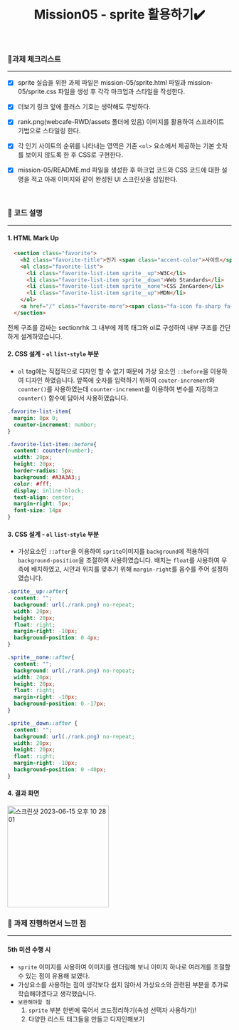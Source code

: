 <div align="center">
<h1>Mission05 - sprite 활용하기✔️</h1>
</div>

<br>

### 📌과제 체크리스트
****
- [x] sprite 실습을 위한 과제 파일은 mission-05/sprite.html 파일과 mission-05/sprite.css 파일을 생성 후 각각 마크업과 스타일을 작성한다.
- [x] 더보기 링크 앞에 플러스 기호는 생략해도 무방하다.
- [x] rank.png(webcafe-RWD/assets 폴더에 있음) 이미지를 활용하여 스프라이트 기법으로 스타일링 한다.
- [x] 각 인기 사이트의 순위를 나타내는 영역은 기존 `<ol>` 요소에서 제공하는 기본 숫자를 보이지 않도록 한 후 CSS로 구현한다.
- [x] mission-05/README.md 파일을 생성한 후 마크업 코드와 CSS 코드에 대한 설명을 적고 아래 이미지와 같이 완성된 UI 스크린샷을 삽입한다.


<br>

### 📝 코드 설명
******
#### **1. HTML Mark Up**

```html
  <section class="favorite">
    <h2 class="favorite-title">인기 <span class="accent-color">사이트</span></h2>
    <ol class="favorite-list">
      <li class="favorite-list-item sprite__up">W3C</li>
      <li class="favorite-list-item sprite__down">Web Standards</li>
      <li class="favorite-list-item sprite__none">CSS ZenGarden</li>
      <li class="favorite-list-item sprite__up">MDN</li>
    </ol>
    <a href="/" class="favorite-more"><span class="fa-icon fa-sharp fa-solid fa-plus"></span>더보기</a>
  </section>
```
전체 구조를 감싸는 sectionrhk 그 내부에 제목 태그와 ol로 구성하여 내부 구조를 간단하게 설계하였습니다.

#### **2. CSS 설계 - `ol` `list-style` 부분**
- `ol` tag에는 직접적으로 디자인 할 수 없기 때문에 가상 요소인 `::before`을 이용하여 디자인 하였습니다. 앞쪽에 숫자를 입력하기 위하여 `couter-increment`와 `counter()`를 사용하였는데 `counter-increment`를 이용하여 변수를 지정하고 `counter()` 함수에 담아서 사용하였습니다.
```css
.favorite-list-item{
  margin: 8px 0;
  counter-increment: number;
}

.favorite-list-item::before{
  content: counter(number);
  width: 20px;
  height: 20px;
  border-radius: 5px;
  background: #A3A3A3;;
  color: #fff;
  display: inline-block;
  text-align: center;
  margin-right: 5px;
  font-size: 14px
}

```
#### **3. CSS 설계 - `ol` `list-style` 부분**
- 가상요소인 `::after`을 이용하여 `sprite`이미지를 `background`에 적용하여 `background-position`을 조절하여 사용하였습니다. 배치는 `float`를 사용하여 우측에 배치하였고, 시안과 위치를 맞추기 위해 `margin-right`를 음수를 주어 설정하였습니다.
```css
.sprite__up::after{
  content: "";
  background: url(./rank.png) no-repeat;
  width: 20px;
  height: 20px;
  float: right;
  margin-right: -10px;
  background-position: 0 4px;
}

.sprite__none::after{
  content: "";
  background: url(./rank.png) no-repeat;
  width: 20px;
  height: 20px;
  float: right;
  margin-right: -10px;
  background-position: 0 -17px;
}

.sprite__down::after {
  content: "";
  background: url(./rank.png) no-repeat;
  width: 20px;
  height: 20px;
  float: right;
  margin-right: -10px;
  background-position: 0 -40px;
}

```

#### **4. 결과 화면**
<img width="228" alt="스크린샷 2023-06-15 오후 10 28 01" src="https://github.com/hanchumon/home-work/assets/116139215/fdaf71b4-e344-4c0d-84fb-7c216408c719">



<br>

### 🎁 과제 진행하면서 느낀 점
*** 
#### 5th 미션 수행 시
- `sprite` 이미지를 사용하여 이미지를 렌더링해 보니 이미지 하나로 여러개를 조절할 수 있는 점이 유용해 보였다.
- 가상요소를 사용하는 점이 생각보다 쉽지 않아서 가상요소와 관련된 부분을 추가로 학습해야겠다고 생각했습니다.
- `보완해야할 점`
  1. `sprite` 부분 한번에 묶어서 코드정리하기(속성 선택자 사용하기)!
  2.  다양한 리스트 태그들을 만들고 디자인해보기

  


